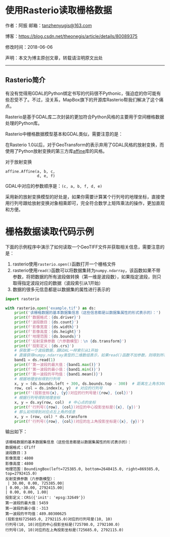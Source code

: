 # 使用Rasterio读取栅格数据 

作者：阿振 邮箱：tanzhenyugis@163.com 

博客：<https://blog.csdn.net/theonegis/article/details/80089375> 

修改时间：2018-06-06 

声明：本文为博主原创文章，转载请注明原文出处

---

## Rasterio简介

有没有觉得用GDAL的Python绑定书写的代码很不Pythonic，强迫症的你可能有些忍受不了。不过，没关系，MapBox旗下的开源库Rasterio帮我们解决了这个痛点。

Rasterio是基于GDAL库二次封装的更加符合Python风格的主要用于空间栅格数据处理的Python库。

Rasterio中栅格数据模型基本和GDAL类似，需要注意的是：

在Rasterio 1.0以后，对于GeoTransform的表示弃用了GDAL风格的放射变换，而使用了Python放射变换的第三方库[affine](https://github.com/sgillies/affine)库的风格。

对于放射变换

```
affine.Affine(a, b, c,
              d, e, f)
```

GDAL中对应的参数顺序是：`(c, a, b, f, d, e)`

采用新的放射变换模型的好处是，如果你需要计算某个行列号的地理坐标，直接使用行列号跟给放射变换对象相乘即可，完全符合数学上矩阵乘法的操作，更加直观和方便。

# 栅格数据读取代码示例

下面的示例程序中演示了如何读取一个GeoTIFF文件并获取相关信息，需要注意的是：

1. rasterio使用`rasterio.open()`函数打开一个栅格文件
2. rasterio使用`read()`函数可以将数据集转为`numpy.ndarray`，该函数如果不带参数，将把数据的所有波段做转换（第一维是波段数），如果指定波段，则只取得指定波段对应的数据（波段索引从1开始）
3. 数据的很多元信息都是以数据集的属性进行表示的

```Python
import rasterio

with rasterio.open('example.tif') as ds:
    print('该栅格数据的基本数据集信息（这些信息都是以数据集属性的形式表示的）：')
    print(f'数据格式：{ds.driver}')
    print(f'波段数目：{ds.count}')
    print(f'影像宽度：{ds.width}')
    print(f'影像高度：{ds.height}')
    print(f'地理范围：{ds.bounds}')
    print(f'反射变换参数（六参数模型）：\n {ds.transform}')
    print(f'投影定义：{ds.crs}')
    # 获取第一个波段数据，跟GDAL一样索引从1开始
    # 直接获得numpy.ndarray类型的二维数组表示，如果read()函数不加参数，则得到所有波段（第一个维度是波段）
    band1 = ds.read(1)
    print(f'第一波段的最大值：{band1.max()}')
    print(f'第一波段的最小值：{band1.min()}')
    print(f'第一波段的平均值：{band1.mean()}')
    # 根据地理坐标得到行列号
    x, y = (ds.bounds.left + 300, ds.bounds.top - 300)  # 距离左上角东300米，南300米的投影坐标
    row, col = ds.index(x, y)  # 对应的行列号
    print(f'(投影坐标{x}, {y})对应的行列号是({row}, {col})')
    # 根据行列号得到地理坐标
    x, y = ds.xy(row, col)  # 中心点的坐标
    print(f'行列号({row}, {col})对应的中心投影坐标是({x}, {y})')
    # 那么如何得到对应点左上角的信息
    x, y = (row, col) * ds.transform
    print(f'行列号({row}, {col})对应的左上角投影坐标是({x}, {y})')
```

输出如下：

```
该栅格数据的基本数据集信息（这些信息都是以数据集属性的形式表示的）：
数据格式：GTiff
波段数目：3
影像宽度：4800
影像高度：4800
地理范围：BoundingBox(left=725385.0, bottom=2648415.0, right=869385.0, top=2792415.0)
反射变换参数（六参数模型）：
 | 30.00, 0.00, 725385.00|
| 0.00,-30.00, 2792415.00|
| 0.00, 0.00, 1.00|
投影定义：CRS({'init': 'epsg:32649'})
第一波段的最大值：5459
第一波段的最小值：-313
第一波段的平均值：489.80300625
(投影坐标725685.0, 2792115.0)对应的行列号是(10, 10)
行列号(10, 10)对应的中心投影坐标是(725700.0, 2792100.0)
行列号(10, 10)对应的左上角投影坐标是(725685.0, 2792115.0)
```

